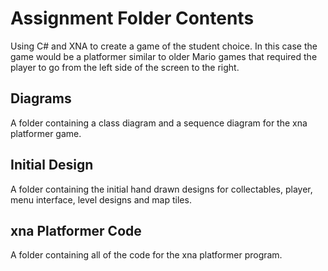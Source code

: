 # Assignment Folder Contents
Using C# and XNA to create a game of the student choice. In this case the game would be a platformer similar to older Mario games that required the player to go from the left side of the screen to the right.

## Diagrams
A folder containing a class diagram and a sequence diagram for the xna platformer game.

## Initial Design
A folder containing the initial hand drawn designs for collectables, player, menu interface, level designs and map tiles.

## xna Platformer Code
A folder containing all of the code for the xna platformer program.
